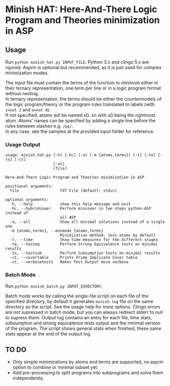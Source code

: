 # Minish HAT: Here-And-There Logic Program and Theories minimization in ASP

## Usage
Run ```python minish_hat.py INPUT_FILE```. Python 3.x and clingo 5.x are rquired.
Asprin is optional but recommended, as it is just used for complex minimization modes.

The input file must contain the terms of the function to minimize either in their ternary representation, one term per line or in a logic program format without nesting.  
In ternary representation, the terms should be either the countermodels of the logic program/theory or the program rules translated to labels (with ```z=not 2``` and ```o=not 0```).  
If not specified, atoms will be named x0..xn with x0 being the rightmost atom. Atoms' names can be specified by adding a single line before the rules between slashes e.g. ```/pq/```.  
In any case, see the samples at the provided input folder for reference.

### Usage Output
```
usage: minish_hat.py [-h] [-hc] [-a] [-m {atoms,terms}] [-t] [-te] [-ts] [-ct]
                     [-vt]
                     [file]

Here-And-There Logic Program and Theories minimization in ASP

positional arguments:
  file                  TXT File (default: stdin)

optional arguments:
  -h, --help            show this help message and exit
  -hc, --hybridcover    Perform mincover in two steps python-ASP instead of
                        all ASP
  -a, --all             Show all minimal solutions instead of a single one
  -m {atoms,terms}, --minmode {atoms,terms}
                        Minimization method, less atoms by default
  -t, --time            Show time measures for the different stages
  -te, --testeq         Perform Strong Equivalence tests on minimal results
  -ts, --testsub        Perform Subsumption tests on minimal results
  -ct, --covertable     Prints Prime Implicate Cover table
  -vt, --verbosetests   Makes Test Output more verbose
```

### Batch Mode
Run ```python minish_batch.py INPUT_DIRECTORY```.

Batch mode works by calling the single-file script on each file of the specified directory, by default it generates ```minish.log``` file on the same directory as the script. See the usage help for more options. Clingo errors are not supressed in batch mode, but you can always redirect stderr to null to supress them.
Output log contains an entry for each file, time stats, subsumption and strong equivalence tests output and the minimal version of the program. The script shows general stats when finished, these same stats appear at the end of the output log.


## TO DO
* Only simple minimizations by atoms and terms are supported, no asprin option to combine or minimal subset yet.
* Add pre-processing to split programs into subprograms and solve them independently.
